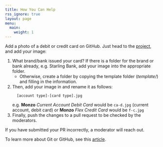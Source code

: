 ```yaml
---
title: How You Can Help
rss_ignore: true
layout: page
menu:
  main:
    weight: 1
---
```


Add a photo of a debit or credit card on GitHub.
Just head to the [project](https://github.com/edapm/decards-project), and add your image:

1. What brand/bank issued your card? If there is a folder for the brand or bank already, e.g. Starling Bank, add your image into the appropriate folder. 
   - Otherwise, create a folder by copying the template folder (*template/*) and filling in the information. 
2. Then, add your image in and rename it as follows:
    ```
      [account type]-[card type].jpg
    ```
    e.g. **Monzo** *Current Account Debit Card* would be `ca-d.jpg` (current account, debit card)
    or **Monzo** *Flex Credit Card* would be `f-c.jpg`
3. Finally, push the changes to a pull request to be checked by the moderators.

If you have submitted your PR incorrectly, a moderator will reach out.

To learn more about Git or GitHub, see this [article](https://unito.io/blog/guide-to-github-for-project-managers/).